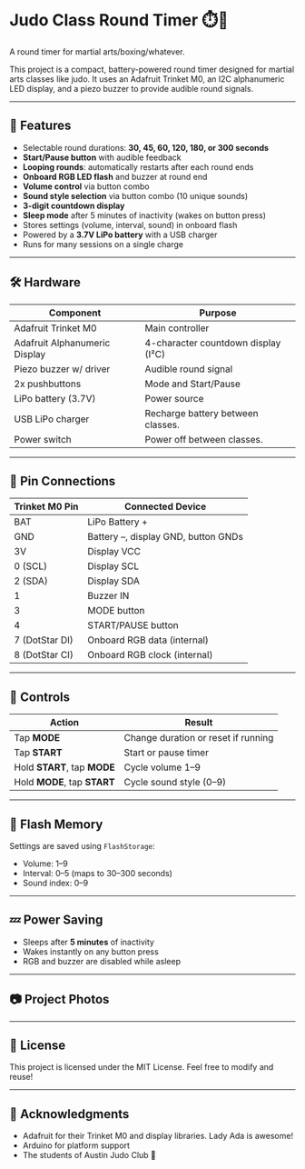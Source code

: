 # Judo Class Round Timer ⏱️🥋
 
A round timer for martial arts/boxing/whatever.

This project is a compact, battery-powered round timer designed for martial arts classes like judo. It uses an Adafruit Trinket M0, an I2C alphanumeric LED display, and a piezo buzzer to provide audible round signals.

---

## 🔧 Features

- Selectable round durations: **30, 45, 60, 120, 180, or 300 seconds**
- **Start/Pause button** with audible feedback
- **Looping rounds**: automatically restarts after each round ends
- **Onboard RGB LED flash** and buzzer at round end
- **Volume control** via button combo
- **Sound style selection** via button combo (10 unique sounds)
- **3-digit countdown display**
- **Sleep mode** after 5 minutes of inactivity (wakes on button press)
- Stores settings (volume, interval, sound) in onboard flash
- Powered by a **3.7V LiPo battery** with a USB charger
- Runs for many sessions on a single charge

---

## 🛠️ Hardware

| Component                      | Purpose                            |
|-------------------------------|------------------------------------|
| Adafruit Trinket M0           | Main controller                    |
| Adafruit Alphanumeric Display | 4-character countdown display (I²C)|
| Piezo buzzer w/ driver        | Audible round signal               |
| 2x pushbuttons                | Mode and Start/Pause               |
| LiPo battery (3.7V)           | Power source                       |
| USB LiPo charger              | Recharge battery between classes.  |
| Power switch                  | Power off between classes.         |

---

## 🔌 Pin Connections

| Trinket M0 Pin | Connected Device        |
|----------------|-------------------------|
| BAT            | LiPo Battery +          |
| GND            | Battery –, display GND, button GNDs |
| 3V             | Display VCC             |
| 0 (SCL)        | Display SCL             |
| 2 (SDA)        | Display SDA             |
| 1              | Buzzer IN               |
| 3              | MODE button             |
| 4              | START/PAUSE button      |
| 7 (DotStar DI) | Onboard RGB data (internal) |
| 8 (DotStar CI) | Onboard RGB clock (internal) |

---

## 🧠 Controls

| Action                         | Result                         |
|--------------------------------|--------------------------------|
| Tap **MODE**                  | Change duration or reset if running |
| Tap **START**                 | Start or pause timer          |
| Hold **START**, tap **MODE** | Cycle volume 1–9              |
| Hold **MODE**, tap **START** | Cycle sound style (0–9)      |

---

## 💾 Flash Memory

Settings are saved using `FlashStorage`:
- Volume: 1–9
- Interval: 0–5 (maps to 30–300 seconds)
- Sound index: 0–9

---

## 💤 Power Saving

- Sleeps after **5 minutes** of inactivity
- Wakes instantly on any button press
- RGB and buzzer are disabled while asleep

---

## 📷 Project Photos

---

## 📜 License

This project is licensed under the MIT License. Feel free to modify and reuse!

---

## 🙌 Acknowledgments

- Adafruit for their Trinket M0 and display libraries.  Lady Ada is awesome!
- Arduino for platform support
- The students of Austin Judo Club 🥋
